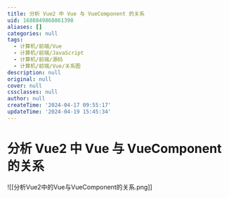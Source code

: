 ```yaml
---
title: 分析 Vue2 中 Vue 与 VueComponent 的关系
uid: 1688849860861398
aliases: []
categories: null
tags:
  - 计算机/前端/Vue
  - 计算机/前端/JavaScript
  - 计算机/前端/源码
  - 计算机/前端/Vue/关系图
description: null
original: null
cover: null
cssclasses: null
author: null
createTime: '2024-04-17 09:55:17'
updateTime: '2024-04-19 15:45:34'
---
```


# 分析 Vue2 中 Vue 与 VueComponent 的关系

![[分析Vue2中的Vue与VueComponent的关系.png]]
